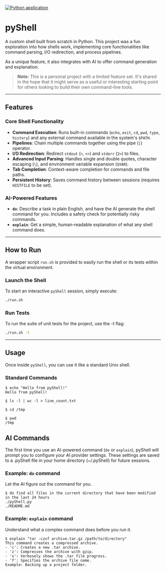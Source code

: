 [![Python application](https://github.com/tibagni/pyShell/actions/workflows/python-app.yml/badge.svg)](https://github.com/tibagni/pyShell/actions/workflows/python-app.yml)

# pyShell

A custom shell built from scratch in Python. This project was a fun exploration into how shells work, implementing core functionalities like command parsing, I/O redirection, and process pipelines.

As a unique feature, it also integrates with AI to offer command generation and explanation.

> **Note:** This is a personal project with a limited feature set. It's shared in the hope that it might serve as a useful or interesting starting point for others looking to build their own command-line tools.

---

## Features

### Core Shell Functionality

*   **Command Execution**: Runs built-in commands (`echo`, `exit`, `cd`, `pwd`, `type`, `history`) and any external command available in the system's `$PATH`.
*   **Pipelines**: Chain multiple commands together using the pipe (`|`) operator.
*   **I/O Redirection**: Redirect `stdout` (`>`, `>>`) and `stderr` (`2>`) to files.
*   **Advanced Input Parsing**: Handles single and double quotes, character escaping (`\`), and environment variable expansion (`$VAR`).
*   **Tab Completion**: Context-aware completion for commands and file paths.
*   **Persistent History**: Saves command history between sessions (requires `HISTFILE` to be set).

### AI-Powered Features

*   **`do`**: Describe a task in plain English, and have the AI generate the shell command for you. Includes a safety check for potentially risky commands.
*   **`explain`**: Get a simple, human-readable explanation of what any shell command does.

---

## How to Run

A wrapper script `run.sh` is provided to easily run the shell or its tests within the virtual environment.

### Launch the Shell

To start an interactive `pyShell` session, simply execute:

```bash
./run.sh
```

### Run Tests
To run the suite of unit tests for the project, use the -t flag:

```bash
./run.sh -t
```
---

## Usage

Once inside `pyShell`, you can use it like a standard Unix shell.

### Standard Commands

```console
$ echo "Hello from pyShell!"
Hello from pyShell!

$ ls -l | wc -l > line_count.txt

$ cd /tmp

$ pwd
/tmp
```

## AI Commands
The first time you use an AI-powered command (`do` or `explain`), pyShell will prompt you to configure your AI provider settings. These settings are saved to a .pyShell file in your home directory (~/.pyShell) for future sessions.

### Example: `do` command
Let the AI figure out the command for you.

```console
$ do find all files in the current directory that have been modified in the last 24 hours
./pyShell.py
./README.md
```

### Example: `explain` command
Understand what a complex command does before you run it.

```console
$ explain "tar -czvf archive.tar.gz /path/to/directory"
This command creates a compressed archive.
- 'c': Creates a new .tar archive.
- 'z': Compresses the archive with gzip.
- 'v': Verbosely shows the .tar file progress.
- 'f': Specifies the archive file name.
Example: Backing up a project folder.
```
